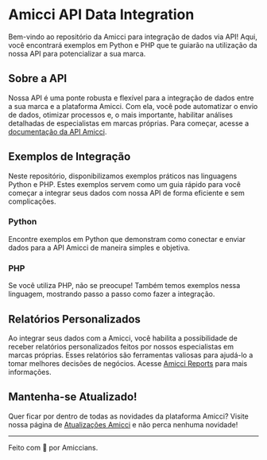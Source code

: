 # Amicci API Data Integration

Bem-vindo ao repositório da Amicci para integração de dados via API! Aqui, você encontrará exemplos em Python e PHP que te guiarão na utilização da nossa API para potencializar a sua marca. 

## Sobre a API

Nossa API é uma ponte robusta e flexível para a integração de dados entre a sua marca e a plataforma Amicci. Com ela, você pode automatizar o envio de dados, otimizar processos e, o mais importante, habilitar análises detalhadas de especialistas em marcas próprias. Para começar, acesse a [documentação da API Amicci](https://developers.amicci.com.br/).

## Exemplos de Integração

Neste repositório, disponibilizamos exemplos práticos nas linguagens Python e PHP. Estes exemplos servem como um guia rápido para você começar a integrar seus dados com nossa API de forma eficiente e sem complicações.

### Python

Encontre exemplos em Python que demonstram como conectar e enviar dados para a API Amicci de maneira simples e objetiva.

### PHP

Se você utiliza PHP, não se preocupe! Também temos exemplos nessa linguagem, mostrando passo a passo como fazer a integração.

## Relatórios Personalizados

Ao integrar seus dados com a Amicci, você habilita a possibilidade de receber relatórios personalizados feitos por nossos especialistas em marcas próprias. Esses relatórios são ferramentas valiosas para ajudá-lo a tomar melhores decisões de negócios. Acesse [Amicci Reports](https://platform.amicci.com.br/reports) para mais informações.

## Mantenha-se Atualizado!

Quer ficar por dentro de todas as novidades da plataforma Amicci? Visite nossa página de [Atualizações Amicci](https://amicci.com.br/updates) e não perca nenhuma novidade!

---

Feito com 🧡 por Amiccians.
